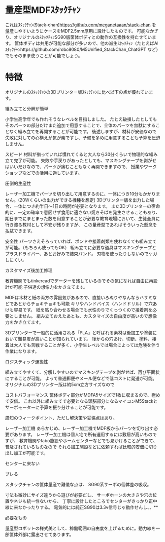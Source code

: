 # 量産型MDFｽﾀｯｸﾁｬﾝ

これはｽﾀｯｸﾁｬﾝ(Stack-chan)https://github.com/meganetaaan/stack-chan
を量産しやすいようにケースをMDF2.5mm厚用に設計したものです。
可能なかぎり、オリジナルのｽﾀｯｸﾁｬﾝSG90版筐体ボディとの動作の互換性を持たせています。
筐体ボディは共用が可能な部分が多いので、他の派生ｽﾀｯｸﾁｬﾝ（たとえばAIｽﾀｯｸﾁｬﾝhttps://github.com/robo8080/M5Unified_StackChan_ChatGPT
など）でもそのまま使うことが可能でしょう。

# 特徴

オリジナルのｽﾀｯｸﾁｬﾝの3Dプリンター版ｽﾀｯｸﾁｬﾝに比べ以下の点が優れています。

組み立てと分解が簡単

小学生高学年でも作れそうなレベルを目指しました。
たとえ破損したとしてもそのパーツの部分だけまた追加で用意することで、全体のパーツを無駄にすることなく組み立てを再開することが可能です。
後述しますが、材料が安価なので失敗に対しての心構えが気が楽ですし、予備を多めに用意することも予算を圧迫しません。

スピード
材料が揃っていれば慣れてくると大人なら30分ぐらいで物理的な組み立て完了が可能。
失敗や手戻りがあったとしても、マスキングテープを剥がせばいいだけなので、パーツが痛むこともなく再開できますので、
授業やワークショップなどでの活用に適しています。


圧倒的生産性

レーザー加工機でパーツを切り出して用意するのに、一体につき10分もかかりません。(20Wくらいの出力ができる機種を想定)
3Dプリンター版を出力した場合、一体につき約半日〜1日の時間が必要となります。
また3Dプリンターの宿命的に、一定の確率で意図せず食用に適さない焼きそばを発生させることもあり、
期日までにまとまった数を用意することが必要な教育現場において、生徒全員に行き渡る教材として不安が残りますが、
この量産型であればそういった懸念を払拭できます。




安全性
パーツさえそろっていれば、ボンドや接着剤類を使わなくても組み立てが可能。（もちろん使ってもOK）
組み立てに必要な道具はマスキングテープとプラスドライバー、あとお好みで結束バンド。
刃物を使ったりしないのでケガしにくい。


カスタマイズ後加工修理

教育機関でもtinkercadでデーターを残しているのでその気になれば自由に再設計が可能
子供達の想像力をかき立てます。

MDFは木材と紙の両方の雰囲気があるので、直接いろぬりやなんならハサミなどであとからチョキチョキも可能
キリやハンドバイス（ハンドドリル）で穴あけも容易です。
紙を貼り合わせる場合でも水性のりでくっつくので接着剤を必要としません。
組み立ておえたあとも、カスタマイズの自由度が高いので想像力をかき立てます。

3Dプリンターで一般的に活用される「PLA」と呼ばれる素材は後加工や塗装において難易度が高いことが知られています。
後からの穴あけ、切断、塗料、接着は大人でも苦戦することが多く、小学生レベルでは場合によっては危険を伴う作業になります。




ロジスティック運搬性

組み立てやすくて、分解しやすいのでマスキングテープを剥がせば、再び平面状にすることが可能。
よって普通郵便やメール便などで低コストに発送が可能。
オリジナルの3Dプリンター版は約5cm立方サイズなので


コストパフォーマンス
筐体ボディ部分がMDFA5サイズで1枚に収まるので、極めて安価。
これ以外に組み立てで必要となる頭脳部分になるマイコンM5Stackとサーボモーターに予算を振り分けることが可能です。


周知のウィークポイント、ただし解決策や妥協点はあり。

レーザー加工機
あらかじめ、レーザー加工機でMDF板からパーツを切り出す必要があります。
レーザー加工機は個人宅で所有運用するには敷居が高いものですが、
教育機関やfabo施設やホームセンターなどでも見かけることができて、普及されているものなので
それら加工施設などに依頼すれば比較的安価に切り出し加工が可能です。

センターに来ない

ブレる


スタックチャンの筐体量産で難儀な点は、
SG90系サーボの個体差の吸収。

寸法も微妙にサイズ違うから遊びが必要だし、
サーボホーンの大きさや穴の位置やネジも統一性ないから、
丁寧に設計したところでセンターがきっかり正中線に来なかったりする。
電気的には純正SG90は3.3v信号じゃ動作せんし、、**




必要なもの







量産型ロボットの様式美として、稼働範囲の自由度を上げるために。動力線を一部筐体外部に露出させてあります。
